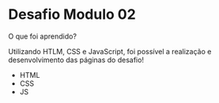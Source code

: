 <h1>Desafio Modulo 02</h1>
<p>O que foi aprendido?</p>
<p>Utilizando HTLM, CSS e JavaScript, foi possível a realização e desenvolvimento das páginas do desafio!</p>

<ul>
    <li>HTML</li>
    <li>CSS</li>
    <li>JS</li>
</ul>
